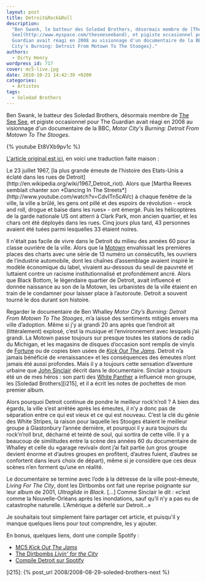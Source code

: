 ```yaml
---
layout: post
title: Detroit&Rock&Roll
description:
  "Ben Swank, le batteur des Soledad Brothers, désormais membre de [The See
  See](http://www.myspace.com/theseeseeband), et pigiste occasionnel pour The
  Guardian avait réagi en 2008 au visionnage d'un documentaire de la BBC, {Motor
  City's Burning: Detroit From Motown To The Stooges}."
authors:
  - Dirty Henry
wordpress_id: 717
cover: mc5-live.jpg
date: 2010-10-21 14:42:39 +0200
categories:
  - Artistes
tags:
  - Soledad Brothers
---
```


Ben Swank, le batteur des Soledad Brothers, désormais membre de
[The See See](http://www.myspace.com/theseeseeband), et pigiste occasionnel pour
The Guardian avait réagi en 2008 au visionnage d'un documentaire de la BBC,
_Motor City's Burning: Detroit From Motown To The Stooges_.

{% youtube Et8VXb9pv1c %}

[L'article original est ici](http://www.guardian.co.uk/music/2008/mar/01/popandrock.features16),
en voici une traduction faite maison :

<quote>
Le 23 juillet 1967, [la plus grande émeute de l’histoire des Etats-Unis a éclaté dans les rues de Detroit](http://en.wikipedia.org/wiki/1967_Detroit_riot). Alors que [Martha Reeves semblait chanter son *Dancing In The Streets*](http://www.youtube.com/watch?v=CdvITn5cAVc) à chaque fenêtre de la ville, la ville a brûlé, les gens ont pillé et des espoirs de révolution - «rock and roll, drogue et baise dans les rues» - ont émergé. Puis les hélicoptères de la garde nationale US ont atterri à Clark Park, mon ancien quartier, et les chars ont été déployés dans les rues. Cinq jours plus tard, 43 personnes avaient été tuées parmi lesquelles 33 étaient noires.

Il n'était pas facile de vivre dans le Detroit du milieu des années 60 pour la
classe ouvrière de la ville. Alors que la
[Motown](http://fr.wikipedia.org/wiki/Motown) envahissait les premières places
des charts avec une série de 13 numéro un consécutifs, les ouvriers de
l’industrie automobile, dont les chaînes d’assemblage avaient inspiré le modèle
économique du label, vivaient au-dessous du seuil de pauvreté et luttaient
contre un racisme institutionnalisé et profondément ancré. Alors que Black
Bottom, le légendaire quartier de Detroit, avait influencé et donnée naissance
au son de la Motown, les urbanistes de la ville étaient en train de le condamner
pour laisser place à l’autoroute. Detroit a souvent tourné le dos durant son
histoire.

Regarder le documentaire de Ben Whalley _Motor City’s Burning: Detroit From
Motown To The Stooges_, m’a laissé des sentiments mitigés envers ma ville
d’adoption. Même si j’y ai grandi 20 ans après que l’endroit ait (littéralement)
explosé, c’est la musique et l’environnement avec lesquels j’ai grandi. La
Motown passe toujours sur presque toutes les stations de radio du Michigan, et
les magasins de disques d’occasion sont remplis de vinyls de
[Fortune](http://en.wikipedia.org/wiki/Fortune_Records) ou de copies bien usées
de [_Kick Out The Jams_](http://fr.wikipedia.org/wiki/Kick_Out_the_Jams).
Detroit n’a jamais bénéficié de «renaissance» et les conséquences des émeutes
n’ont jamais été aussi profondes. Mais il y a toujours cette sensation
d’aventure urbaine que [John Sinclair][1] décrit dans le documentaire. Sinclair
a toujours été un de mes héros : son parti des
[White Panther](http://en.wikipedia.org/wiki/White_Panther_Party) a influencé
mon groupe, les [Soledad Brothers][i215], et il a écrit les notes de pochettes
de mon premier album.

Alors pourquoi Detroit continue de pondre le meilleur rock’n’roll ? A bien des
égards, la ville s’est arrêtée après les émeutes, il n’y a donc pas de
séparation entre ce qui est vieux et ce qui est nouveau. C’est la clé du génie
des White Stripes, la raison pour laquelle les Stooges étaient le meilleur
groupe à Glastonbury l’année dernière, et pourquoi il y aura toujours du
rock’n’roll brut, décharné et teinté de soul, qui sortira de cette ville. Il y a
beaucoup de similitudes entre la scène des années 60 du documentaire de Whalley
et celle du «garage revival» dont j’ai fait partie (un gros groupe devient
énorme et d’autres groupes en profitent, d’autres fuient, d’autres se confortent
dans leurs choix de départ), même si je considère que ces deux scènes n’en
forment qu’une en réalité.

Le documentaire se termine avec l’ode à la détresse de la ville post-émeute,
_Living For The City_, dont les Dirtbombs ont fait une reprise poignante sur
leur album de 2001, _Ultraglide in Black_. […] Comme Sinclair le dit : «c’est
comme la Nouvelle-Orléans après les inondations, sauf qu’il n’y a pas eu de
catastrophe naturelle. L’Amérique a déferlé sur Detroit…» </quote>

Je souhaitais tout simplement faire partager cet article, et puisqu'il y manque
quelques liens pour tout comprendre, les y ajouter.

En bonus, quelques liens, dont une compile Spotify :

- [MC5 _Kick Out The Jams_](http://www.youtube.com/watch?v=iM6nasmkg7A)
- [The Dirtbombs _Livin' for the City_](http://www.deezer.com/listen-2068265)
- [Compile Detroit sur Spotify](http://open.spotify.com/user/dirtyhenry/playlist/1RLY05XUpE2GH92qaol6X6)

[1]: https://fr.wikipedia.org/wiki/John_Sinclair_(poète)

[i215]: {% post_url 2008/2008-08-29-soleded-brothers-next %}

